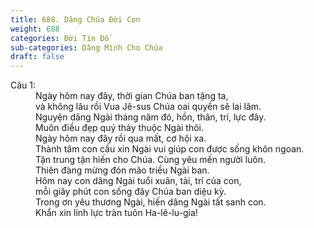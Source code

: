```yaml
---
title: 688. Dâng Chúa Đời Con
weight: 688
categories: Đời Tín Đồ
sub-categories: Dâng Mình Cho Chúa
draft: false
---
```

<dl><dt>Câu 1:</dt><dd data-verse="1">Ngày hôm nay đây, thời gian Chúa ban tặng ta, <br/>và không lâu rồi Vua Jê-sus Chúa oai quyền sẽ lai lâm. <br/>Nguyện dâng Ngài tháng năm đó, hồn, thân, trí, lực đây. <br/>Muôn điều đẹp quý thảy thuộc Ngài thôi. <br/>Ngày hôm nay đây rồi qua mất, cơ hội xa. <br/>Thành tâm con cầu xin Ngài vui giúp con được sống khôn ngoan. <br/>Tận trung tận hiến cho Chúa. Cùng yêu mến người luôn. <br/>Thiên đàng mừng đón mão triều Ngài ban. <br/>Hôm nay con dâng Ngài tuổi xuân, tài, trí của con, <br/>mỗi giây phút con sống đây Chúa ban diệu kỳ. <br/>Trong ơn yêu thương Ngài, hiến dâng Ngài tất sanh con. <br/>Khẩn xin linh lực tràn tuôn Ha-lê-lu-gia! </dd></dl>